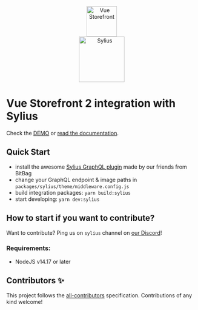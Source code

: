 <div align="center">
  <img src="https://user-images.githubusercontent.com/1626923/137092657-fb398d20-b592-4661-a1f9-4135db0b61d5.png" alt="Vue Storefront" height="80px" /> <br>
  <img src="https://sylius.com/wp-content/uploads/2021/03/sylius-logo_sylius-logo-light-1024x422.jpg" alt="Sylius" height="120px" />
</div>

# Vue Storefront 2 integration with Sylius

Check the [DEMO](https://vsf-sylius.herokuapp.com/) or [read the documentation](https://vsf-sylius-docs.herokuapp.com/).
<!-- ALL-CONTRIBUTORS-BADGE:START - Do not remove or modify this section -->
<!-- ALL-CONTRIBUTORS-BADGE:END -->

## Quick Start

 - install the awesome [Sylius GraphQL plugin](https://packagist.org/packages/bitbag/graphql-plugin) made by our friends from BitBag
 - change your GraphQL endpoint & image paths in `packages/sylius/theme/middleware.config.js`
 - build integration packages: `yarn build:sylius`
 - start developing: `yarn dev:sylius`

## How to start if you want to contribute?

Want to contribute? Ping us on `sylius` channel on [our Discord](https://discord.vuestorefront.io)!

### Requirements:
- NodeJS v14.17 or later

## Contributors ✨

<!-- ALL-CONTRIBUTORS-LIST:START - Do not remove or modify this section -->

<!-- ALL-CONTRIBUTORS-LIST:END -->

This project follows the [all-contributors](https://github.com/all-contributors/all-contributors) specification. Contributions of any kind welcome!
